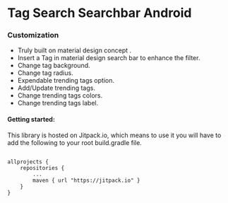 # Tag Search Searchbar Android


### Customization

- Truly built on material design concept .
- Insert a Tag in material design search bar to enhance the filter.
- Change tag background.
- Change tag radius.
- Expendable trending tags option.
- Add/Update trending tags.
- Change trending tags colors.
- Change trending tags label.

#### Getting started:
This library is hosted on Jitpack.io, which means to use it you will have to add the following to your root build.gradle file.

```

allprojects {
	repositories {
		...
		maven { url "https://jitpack.io" }
	}
}
```
